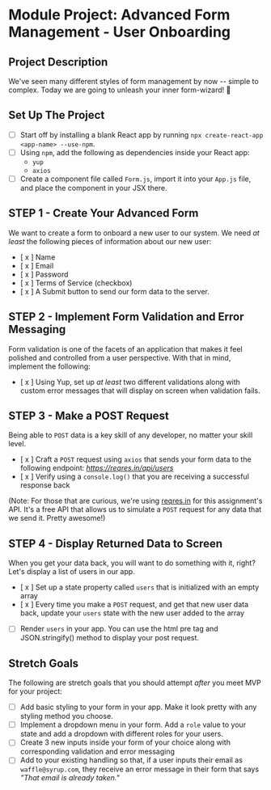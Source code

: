# Module Project: Advanced Form Management - User Onboarding

## Project Description

We've seen many different styles of form management by now -- simple to complex.
Today we are going to unleash your inner form-wizard! 🧙

## Set Up The Project

- [ ] Start off by installing a blank React app by running
      `npx create-react-app <app-name> --use-npm`.
- [ ] Using `npm`, add the following as dependencies inside your React app:
  - `yup`
  - `axios`
- [ ] Create a component file called `Form.js`, import it into your `App.js`
      file, and place the component in your JSX there.

## STEP 1 - Create Your Advanced Form

We want to create a form to onboard a new user to our system. We need _at least_
the following pieces of information about our new user:

- [ x ] Name
- [ x ] Email
- [ x ] Password
- [ x ] Terms of Service (checkbox)
- [ x ] A Submit button to send our form data to the server.

## STEP 2 - Implement Form Validation and Error Messaging

Form validation is one of the facets of an application that makes it feel
polished and controlled from a user perspective. With that in mind, implement
the following:

- [ x ] Using Yup, set up _at least_ two different validations along with custom
  error messages that will display on screen when validation fails.

## STEP 3 - Make a POST Request

Being able to `POST` data is a key skill of any developer, no matter your skill
level.

- [ x ] Craft a `POST` request using `axios` that sends your form data to the
  following endpoint: _https://reqres.in/api/users_
- [ x ] Verify using a `console.log()` that you are receiving a successful
  response back

(Note: For those that are curious, we're using [reqres.in](https://reqres.in/)
for this assignment's API. It's a free API that allows us to simulate a `POST`
request for any data that we send it. Pretty awesome!)

## STEP 4 - Display Returned Data to Screen

When you get your data back, you will want to do something with it, right? Let's
display a list of users in our app.

- [ x ] Set up a state property called `users` that is initialized with an empty
  array
- [ x ] Every time you make a `POST` request, and get that new user data back,
  update your `users` state with the new user added to the array
- [ ] Render `users` in your app. You can use the html pre tag and
      JSON.stringify() method to display your post request.

## Stretch Goals

The following are stretch goals that you should attempt _after_ you meet MVP for
your project:

- [ ] Add basic styling to your form in your app. Make it look pretty with any
      styling method you choose.
- [ ] Implement a dropdown menu in your form. Add a `role` value to your state
      and add a dropdown with different roles for your users.
- [ ] Create 3 new inputs inside your form of your choice along with
      corresponding validation and error messaging
- [ ] Add to your existing handling so that, if a user inputs their email as
      `waffle@syrup.com`, they receive an error message in their form that says
      _"That email is already taken."_
